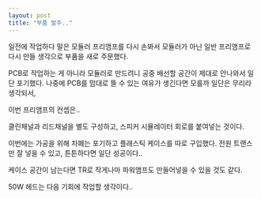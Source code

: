 ```yaml
---
layout: post
title: "부품 발주.."
---
```


일전에 작업하다 말은 모듈러 프리앰프를 다시 손봐서 모듈러가 아닌 일반 프리앰프로 다시 만들 생각으로 부품을 새로 주문했다.

PCB로 작업하는 게 아니라 모듈러로 만드려니 공중 배선할 공간이 제대로 안나와서 일단 포기했다. 나중에 PCB를 맘대로 뜰 수 있는 여유가 생긴다면 모를까 일단은 무리라 생각되서,

이번 프리앰프의 컨셉은..

클린채널과 리드채널을 별도 구성하고, 스피커 시뮬레이터 회로를 붙여넣는 것이다.

이번에는 가공을 위해 차폐는 포기하고 플래스틱 케이스를 따로 구입했다.
전원 트랜스만 잘 넣을 수 있고, 튼튼하다면 일단 성공이다..

케이스 공간이 남는다면 TR로 작게나마 파워앰프도 만들어넣을 수 있을 것도 같다.

50W 헤드는 다음 기회에 작업할 생각이다..


